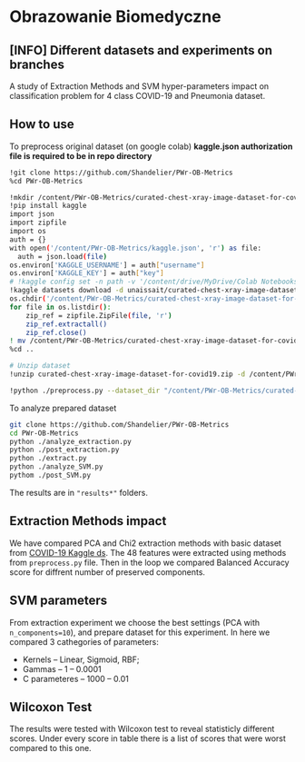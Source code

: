 # Obrazowanie Biomedyczne

## [INFO] Different datasets and experiments on branches

A study of Extraction Methods and SVM hyper-parameters impact on classification problem for 4 class COVID-19 and Pneumonia dataset.



## How to use

To preprocess original dataset (on google colab)
**kaggle.json authorization file is required to be in repo directory**

```bash
!git clone https://github.com/Shandelier/PWr-OB-Metrics
%cd PWr-OB-Metrics

!mkdir /content/PWr-OB-Metrics/curated-chest-xray-image-dataset-for-covid19 -p
!pip install kaggle
import json
import zipfile
import os
auth = {}
with open('/content/PWr-OB-Metrics/kaggle.json', 'r') as file:
  auth = json.load(file)
os.environ['KAGGLE_USERNAME'] = auth["username"]
os.environ['KAGGLE_KEY'] = auth["key"]
# !kaggle config set -n path -v '/content/drive/MyDrive/Colab Notebooks/PWr9'
!kaggle datasets download -d unaissait/curated-chest-xray-image-dataset-for-covid19
os.chdir('/content/PWr-OB-Metrics/curated-chest-xray-image-dataset-for-covid19')
for file in os.listdir():
    zip_ref = zipfile.ZipFile(file, 'r')
    zip_ref.extractall()
    zip_ref.close()
! mv /content/PWr-OB-Metrics/curated-chest-xray-image-dataset-for-covid19/curated-chest-xray-image-dataset-for-covid19.zip /content/PWr-OB-Metrics/curated-chest-xray-image-dataset-for-covid19
%cd ..

# Unzip dataset
!unzip curated-chest-xray-image-dataset-for-covid19.zip -d /content/PWr-OB-Metrics/curated-chest-xray-image-dataset-for-covid19

!python ./preprocess.py --dataset_dir "/content/PWr-OB-Metrics/curated-chest-xray-image-dataset-for-covid19" --results_dir "/content/PWr-OB-Metrics/results" --output_dir "/content/PWr-OB-Metrics/output" --output_dataset_dir "/content/PWr-OB-Metrics/datasets"
```



To analyze prepared dataset

```bash
git clone https://github.com/Shandelier/PWr-OB-Metrics
cd PWr-OB-Metrics
python ./analyze_extraction.py
python ./post_extraction.py
python ./extract.py
python ./analyze_SVM.py
pythom ./post_SVM.py
```

The results are in `"results*"` folders.

## Extraction Methods impact

We have compared PCA and Chi2 extraction methods with basic dataset from [COVID-19 Kaggle ds](https://www.kaggle.com/unaissait/curated-chest-xray-image-dataset-for-covid19). The 48 features were extracted using methods from `preprocess.py` file. Then in the loop we compared Balanced Accuracy score for diffrent number of preserved components.

## SVM parameters

From extraction experiment we choose the best settings (PCA with `n_components=10`), and prepare dataset for this experiment. In here we compared 3 cathegories of parameters:

- Kernels – Linear, Sigmoid, RBF;
- Gammas – 1 – 0.0001
- C parameteres – 1000 – 0.01

## Wilcoxon Test

The results were tested with Wilcoxon test to reveal statisticly different scores. Under every score in table there is a list of scores that were worst compared to this one.




